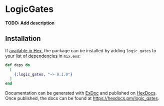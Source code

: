 # LogicGates

**TODO: Add description**

## Installation

If [available in Hex](https://hex.pm/docs/publish), the package can be installed
by adding `logic_gates` to your list of dependencies in `mix.exs`:

```elixir
def deps do
  [
    {:logic_gates, "~> 0.1.0"}
  ]
end
```

Documentation can be generated with [ExDoc](https://github.com/elixir-lang/ex_doc)
and published on [HexDocs](https://hexdocs.pm). Once published, the docs can
be found at <https://hexdocs.pm/logic_gates>.

